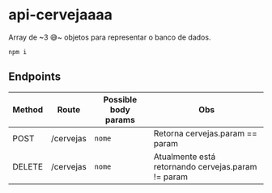 # api-cervejaaaa

Array de ~3 :sweat_smile:~ objetos para representar o banco de dados.

```
npm i
```

## Endpoints

| Method | Route | Possible body params | Obs |
| ------ | ----- | ------------ | ----- |
| POST | /cervejas | `nome` | Retorna cervejas.param == param |
| DELETE | /cervejas | `nome` | Atualmente está retornando cervejas.param != param |
